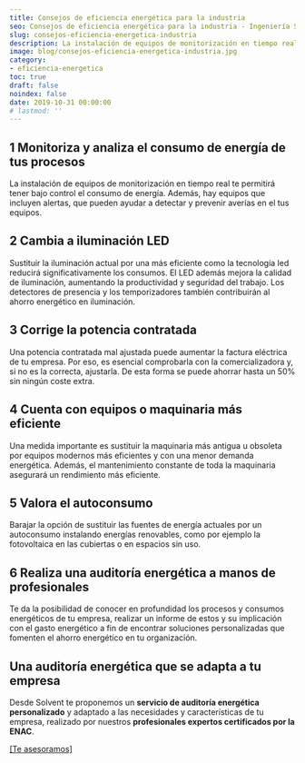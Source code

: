 ```yaml
---
title: Consejos de eficiencia energética para la industria
seo: Consejos de eficiencia energética para la industria - Ingeniería Solvent
slug: consejos-eficiencia-energetica-industria
description: La instalación de equipos de monitorización en tiempo real te permitirá tener bajo control el consumo de energía. Además, hay equipos que incluyen alertas,
image: blog/consejos-eficiencia-energetica-industria.jpg
category:
- eficiencia-energetica
toc: true
draft: false
noindex: false
date: 2019-10-31 00:00:00
# lastmod: ''
---
```

## 1 Monitoriza y analiza el consumo de energía de tus procesos

La instalación de equipos de monitorización en tiempo real te permitirá tener bajo control el consumo de energía. Además, hay equipos que incluyen alertas, que pueden ayudar a detectar y prevenir averías en el tus equipos.

## 2 Cambia a iluminación LED

Sustituir la iluminación actual por una más eficiente como la tecnología led reducirá significativamente los consumos. El LED además mejora la calidad de iluminación, aumentando la productividad y seguridad del trabajo. Los detectores de presencia y los temporizadores también contribuirán al ahorro energético en iluminación.

## 3 Corrige la potencia contratada

Una potencia contratada mal ajustada puede aumentar la factura eléctrica de tu empresa.  Por eso, es esencial comprobarla con la comercializadora y, si no es la correcta, ajustarla. De esta forma se puede ahorrar hasta un 50% sin ningún coste extra.

## 4 Cuenta con equipos o maquinaria más eficiente

Una medida importante es sustituir la maquinaria más antigua u obsoleta por equipos modernos más eficientes y con una menor demanda energética. Además, el mantenimiento constante de toda la maquinaria asegurará un rendimiento más eficiente.

## 5 Valora el autoconsumo

Barajar la opción de sustituir las fuentes de energía actuales por un autoconsumo instalando energías renovables, como por ejemplo la fotovoltaica en las cubiertas o en espacios sin uso.

## 6 Realiza una auditoría energética a manos de profesionales

Te da la posibilidad de conocer en profundidad los procesos y consumos energéticos de tu empresa, realizar un informe de estos y su implicación con el gasto energético a fin de encontrar soluciones personalizadas que fomenten el ahorro energético en tu organización.

## Una auditoría energética que se adapta a tu empresa

Desde Solvent te proponemos un **servicio de auditoría energética personalizado** y adaptado a las necesidades y características de tu empresa, realizado por nuestros **profesionales expertos certificados por la ENAC**.

[[Te asesoramos]](/eficiencia-energetica/)
